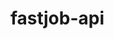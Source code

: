 # fastjob-api

<!-- - Explain your implementation and tools/libraries used in README.md file in the repository
- Document the steps to get your code up and running on localhost
- If possible, deploy your solution to a service like heroku, aws, etc and use MongoDB Atlas (This step is optional, but will give you brownie points) -->

<!-- todo -->